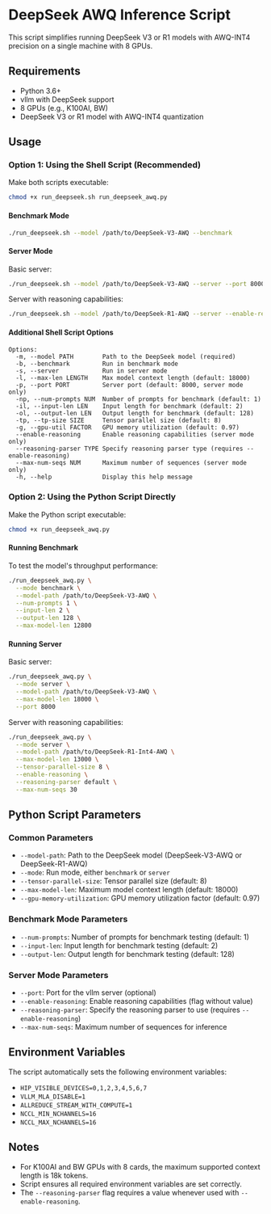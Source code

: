 # DeepSeek AWQ Inference Script

This script simplifies running DeepSeek V3 or R1 models with AWQ-INT4 precision on a single machine with 8 GPUs.

## Requirements

- Python 3.6+
- vllm with DeepSeek support
- 8 GPUs (e.g., K100AI, BW)
- DeepSeek V3 or R1 model with AWQ-INT4 quantization

## Usage

### Option 1: Using the Shell Script (Recommended)

Make both scripts executable:

```bash
chmod +x run_deepseek.sh run_deepseek_awq.py
```

#### Benchmark Mode

```bash
./run_deepseek.sh --model /path/to/DeepSeek-V3-AWQ --benchmark
```

#### Server Mode

Basic server:
```bash
./run_deepseek.sh --model /path/to/DeepSeek-V3-AWQ --server --port 8000
```

Server with reasoning capabilities:
```bash
./run_deepseek.sh --model /path/to/DeepSeek-R1-AWQ --server --enable-reasoning --reasoning-parser default --max-num-seqs 30
```

#### Additional Shell Script Options

```
Options:
  -m, --model PATH        Path to the DeepSeek model (required)
  -b, --benchmark         Run in benchmark mode
  -s, --server            Run in server mode
  -l, --max-len LENGTH    Max model context length (default: 18000)
  -p, --port PORT         Server port (default: 8000, server mode only)
  -np, --num-prompts NUM  Number of prompts for benchmark (default: 1)
  -il, --input-len LEN    Input length for benchmark (default: 2)
  -ol, --output-len LEN   Output length for benchmark (default: 128)
  -tp, --tp-size SIZE     Tensor parallel size (default: 8)
  -g, --gpu-util FACTOR   GPU memory utilization (default: 0.97)
  --enable-reasoning      Enable reasoning capabilities (server mode only)
  --reasoning-parser TYPE Specify reasoning parser type (requires --enable-reasoning)
  --max-num-seqs NUM      Maximum number of sequences (server mode only)
  -h, --help              Display this help message
```

### Option 2: Using the Python Script Directly

Make the Python script executable:

```bash
chmod +x run_deepseek_awq.py
```

#### Running Benchmark

To test the model's throughput performance:

```bash
./run_deepseek_awq.py \
  --mode benchmark \
  --model-path /path/to/DeepSeek-V3-AWQ \
  --num-prompts 1 \
  --input-len 2 \
  --output-len 128 \
  --max-model-len 12800
```

#### Running Server

Basic server:
```bash
./run_deepseek_awq.py \
  --mode server \
  --model-path /path/to/DeepSeek-V3-AWQ \
  --max-model-len 18000 \
  --port 8000
```

Server with reasoning capabilities:
```bash
./run_deepseek_awq.py \
  --mode server \
  --model-path /path/to/DeepSeek-R1-Int4-AWQ \
  --max-model-len 13000 \
  --tensor-parallel-size 8 \
  --enable-reasoning \
  --reasoning-parser default \
  --max-num-seqs 30
```

## Python Script Parameters

### Common Parameters

- `--model-path`: Path to the DeepSeek model (DeepSeek-V3-AWQ or DeepSeek-R1-AWQ)
- `--mode`: Run mode, either `benchmark` or `server`
- `--tensor-parallel-size`: Tensor parallel size (default: 8)
- `--max-model-len`: Maximum model context length (default: 18000)
- `--gpu-memory-utilization`: GPU memory utilization factor (default: 0.97)

### Benchmark Mode Parameters

- `--num-prompts`: Number of prompts for benchmark testing (default: 1)
- `--input-len`: Input length for benchmark testing (default: 2)
- `--output-len`: Output length for benchmark testing (default: 128)

### Server Mode Parameters

- `--port`: Port for the vllm server (optional)
- `--enable-reasoning`: Enable reasoning capabilities (flag without value)
- `--reasoning-parser`: Specify the reasoning parser to use (requires `--enable-reasoning`)
- `--max-num-seqs`: Maximum number of sequences for inference

## Environment Variables

The script automatically sets the following environment variables:

- `HIP_VISIBLE_DEVICES=0,1,2,3,4,5,6,7`
- `VLLM_MLA_DISABLE=1`
- `ALLREDUCE_STREAM_WITH_COMPUTE=1`
- `NCCL_MIN_NCHANNELS=16`
- `NCCL_MAX_NCHANNELS=16`

## Notes

- For K100AI and BW GPUs with 8 cards, the maximum supported context length is 18k tokens.
- Script ensures all required environment variables are set correctly.
- The `--reasoning-parser` flag requires a value whenever used with `--enable-reasoning`. 